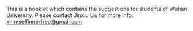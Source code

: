 This is a booklet which contains the suggestions for students of Wuhan University.
Please contact Jinxiu Liu for more info: xhimselfinnerfree@gmail.com
